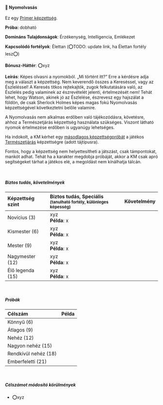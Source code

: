 #### 🔵 Nyomolvasás

Ez egy [Primer képzettség](../010_karakteralkotas.md#primer-%C3%A9s-szekunder-ismeretek-kateg%C3%B3ri%C3%A1i).

**Próba:** dobható

**Domináns Tulajdonságok**: Érzékenység, Intelligencia, Emlékezet

**Kapcsolódó fortélyok**: Élettan (⭕TODO: update link, ha Élettan fortély lesz⭕)

**Bónusz-Háttér**: ⭕xyz

**Leírás**: Képes olvasni a nyomokból. „Mi történt itt?” Erre a kérdésre adja meg a választ a képzettség. Nem keverendő összes a Kereséssel, vagy az Észleléssel! A Keresés titkos rejtekajtók, zugok felkutatására való, az Észlelés pedig valaminek az észrevételét jelenti, értelmezését nem! Tehát lehet, hogy Watson, akinek jó az Észlelése, észrevesz egy hajszálat a földön, de csak Sherlock Holmes képes magas fokú Nyomolvasás képzettségével következtetni belőle valamire.

A Nyomolvasás nem alkalmas erdőben való tájékozódásra, követésre, ahhoz a Természetjárás képzettség használata szükséges. Viszont látható nyomok értelmezése erdőben is ugyanúgy lehetséges.

Ha indokolt, a KM kérhet egy [másodlagos képzettségpróbát](../020_kepzettsegrendszer.md#%C3%B6sszetett-k%C3%A9pzetts%C3%A9gpr%C3%B3ba-m%C3%A1sodlagos-pr%C3%B3badob%C3%A1sok) a játékos [Természetjárás](termeszetjaras.md) képzettségre (adott tájtípusra).

Fontos, hogy a képzettség nem helyettesítheti a játszást, csak támpontokat, mankót adhat. Tehát ha a karakter megdobja próbáját, akkor a KM csak apró segítségeket tárhat a játékos elé, a megoldást nem kínálhatja tálcán.

<br />

##### Biztos tudás, követelmények

| Képzettség szint | Biztos tudás, Speciális <br /><sub>(tanulható fortély, különleges  képesség)</sub> | Követelmény |
|:---------------- |:---------------------------------------------------------------------------------- |:-----------:|
| Novícius (3)     | xyz <br /> **Példa**: x                                                            |             |
| Kismester (6)    | xyz <br /> **Példa**: x                                                            |             |
| Mester (9)       | xyz <br /> **Példa**: x                                                            |             |
| Nagymester (12)  | xyz <br /> **Példa**: x                                                            |             |
| Élő legenda (15) | xyz <br /> **Példa**: x                                                            |             |

<br />

##### Próbák

| Célszám | Példa  |
| :----------- | :----------- |
| Könnyű       (6)  | |
| Átlagos      (9)  | |
| Nehéz        (12) | |
| Nagyon nehéz (15) | |
| Rendkívül nehéz (18) | |
| Emberfeletti (21) | |

<br />

##### Célszámot módosító körülmények

- ⭕xyz
